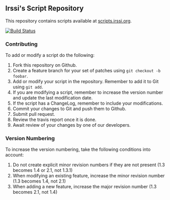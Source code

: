 ## Irssi's Script Repository

This repository contains scripts available at
[scripts.irssi.org](http://scripts.irssi.org).

[![Build Status](https://travis-ci.org/irssi/scripts.irssi.org.svg?branch=master)](https://travis-ci.org/irssi/scripts.irssi.org)

### Contributing

To add or modify a script do the following:

1. Fork this repository on Github.
2. Create a feature branch for your set of patches using `git checkout -b foobar`.
3. Add or modify your script in the repository. Remember to add it to Git using `git add`.
4. If you are modifying a script, remember to increase the version number and update the last modification date.
5. If the script has a ChangeLog, remember to include your modifications.
6. Commit your changes to Git and push them to Github.
7. Submit pull request.
8. Review the travis report once it is done.
9. Await review of your changes by one of our developers.

### Version Numbering

To increase the version numbering, take the following conditions into account:

1. Do not create explicit minor revision numbers if they are not present (1.3 becomes 1.4 or 2.1, not 1.3.1)
2. When modifying an existing feature, increase the minor revision number (1.3 becomes 1.4, not 2.1)
3. When adding a new feature, increase the major revision number (1.3 becomes 2.1, not 1.4)
